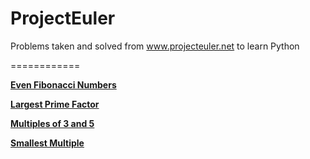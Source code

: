ProjectEuler
============

Problems taken and solved from www.projecteuler.net to learn Python 

============

[**Even Fibonacci Numbers**](https://github.com/edeng/ProjectEuler/blob/master/even_fibonacci_numbers.py)

[**Largest Prime Factor**](https://github.com/edeng/ProjectEuler/blob/master/largest_prime_factor.py)

[**Multiples of 3 and 5**](https://github.com/edeng/ProjectEuler/blob/master/multiples_of_3_and_5.py)

[**Smallest Multiple**](https://github.com/edeng/ProjectEuler/blob/master/smallest_multiple.py)
